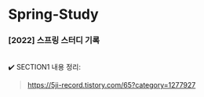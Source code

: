 # Spring-Study
### [2022] 스프링 스터디 기록
<br>
✔️ SECTION1 내용 정리: 

> https://5ji-record.tistory.com/65?category=1277927
